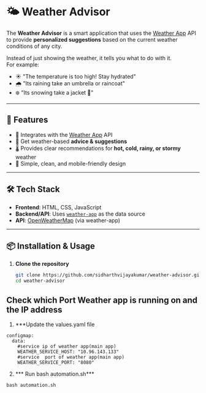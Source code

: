 # 🌤️ Weather Advisor

The **Weather Advisor** is a smart application that uses the [Weather App](https://github.com/sidharthvijayakumar/weather-app) API to provide **personalized suggestions** based on the current weather conditions of any city.  

Instead of just showing the weather, it tells you what to do with it.  
For example:  
- ☀️ "The temperature is too high! Stay hydrated"  
- 🌧️ "Its raining take an umbrella or raincoat"  
- ❄️ "Its snowing take a jacket 🧥"  

---

## 🚀 Features
- 🔗 Integrates with the [Weather App](https://github.com/sidharthvijayakumar/weather-app) API  
- 📍 Get weather-based **advice & suggestions**  
- 🌡️ Provides clear recommendations for **hot, cold, rainy, or stormy** weather  
- 📱 Simple, clean, and mobile-friendly design  

---

## 🛠️ Tech Stack
- **Frontend**: HTML, CSS, JavaScript  
- **Backend/API**: Uses [`weather-app`](https://github.com/sidharthvijayakumar/weather-app) as the data source  
- **API**: [OpenWeatherMap](https://openweathermap.org/api) (via weather-app)  

---

## 📦 Installation & Usage

1. **Clone the repository**
   ```bash
   git clone https://github.com/sidharthvijayakumar/weather-advisor.git
   cd weather-advisor
   
## Check which Port Weather app is running on and the IP address

1. ***Update the values.yaml file
```commandline
configmap:
  data:
    #service ip of weather app(main app)
    WEATHER_SERVICE_HOST: "10.96.143.133"
    #service  port of weather app(main app)
    WEATHER_SERVICE_PORT: "8080"
```
2. *** Run bash automation.sh***
```commandline
bash automation.sh
```
